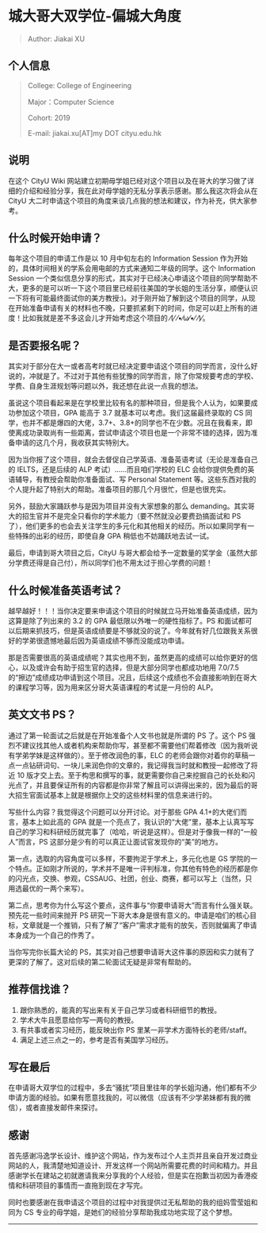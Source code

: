 # 城大哥大双学位-偏城大角度

> Author: Jiakai XU

## 个人信息

> College: College of Engineering
>
> Major：Computer Science
>
> Cohort: 2019
>
> E-mail: jiakai.xu[AT]my DOT cityu.edu.hk

## 说明

在这个 CityU Wiki 网站建立初期毋学姐已经对这个项目以及在哥大的学习做了详细的介绍和经验分享，我在此对毋学姐的无私分享表示感谢。那么我这次将会从在 CityU 大二时申请这个项目的角度来谈几点我的想法和建议，作为补充，供大家参考。

## 什么时候开始申请？

每年这个项目的申请工作是以 10 月中旬左右的 Information Session 作为开始的，具体时间相关的学系会用电邮的方式来通知二年级的同学。这个 Information Session 一个类似信息分享的形式，其实对于已经决心申请这个项目的同学帮助不大，更多的是可以听一下这个项目里已经前往美国的学长姐的生活分享，顺便认识一下将有可能最终面试你的美方教授:)。对于刚开始了解到这个项目的同学，从现在开始准备申请有关的材料也不晚，只要抓紧剩下的时间，你足可以赶上所有的进度！比如我就是差不多这会儿才开始考虑这个项目的 ⁄(⁄ ⁄•⁄ω⁄•⁄ ⁄)⁄。

## 是否要报名呢？

其实对于部分在大一或者高考时就已经决定要申请这个项目的同学而言，没什么好说的，冲就是了。不过对于其他有些犹豫的同学而言，除了你常规要考虑的学校、学费、自身生涯规划等问题以外，我还想在此说一点我的想法。

虽说这个项目看起来是在学校里比较有名的那种项目，但是我个人认为，如果要成功参加这个项目，GPA 能高于 3.7 就基本可以考虑。我们这届最终录取的 CS 同学，也并不都是爆四的大佬，3.7+、3.8+的同学也不在少数。况且在我看来，即使离成功录取尚有一些距离，尝试申请这个项目也是一个非常不错的选择，因为准备申请的这几个月，我收获其实特别大。

因为当你报了这个项目，就会去督促自己学英语、准备英语考试（无论是准备自己的 IELTS，还是后续的 ALP 考试）……而且咱们学校的 ELC 会给你提供免费的英语辅导，有教授会帮助你准备面试、写 Personal Statement 等。这些东西对我的个人提升起了特别大的帮助。准备项目的那几个月很忙，但是也很充实。

另外，鼓励大家踊跃参与是因为项目并没有大家想象的那么 demanding。其实哥大的招生官并不是完全只看你的学术能力（要不然就没必要费劲搞面试和 PS 了），他们更多的也会去关注学生的多元化和其他相关的经历。所以如果同学有一些特殊的出彩的经历，即使自身 GPA 稍低也不妨踊跃地去试一试。

最后，申请到哥大项目之后，CityU 与哥大都会给予一定数量的奖学金（虽然大部分学费还得是自己付），所以同学们也不用太过于担心学费的问题！

## 什么时候准备英语考试？

越早越好！！！当你决定要来申请这个项目的时候就立马开始准备英语成绩，因为这算是除了列出来的 3.2 的 GPA 最低限以外唯一的硬性指标了。PS 和面试都可以后期来抓技巧，但是英语成绩要是不够就没的说了。今年就有好几位跟我关系很好的学弟很遗憾地最后因为英语成绩不够而没能成功申请。

那是否需要很高的英语成绩呢？其实也用不到，虽然更高的成绩可以给你更好的信心，以及或许会有助于招生官的选择，但是大部分同学也都成功地用 7.0/7.5 的“擦边”成绩成功申请到这个项目。况且，后续这个成绩也不会直接影响到在哥大的课程学习等，因为用来区分哥大英语课程的考试是一月份的 ALP。

## 英文文书 PS？

通过了第一轮面试之后就是在开始准备个人文书也就是所谓的 PS 了。这个 PS 强烈不建议找其他人或者机构来帮助你写，甚至都不需要他们帮着修改（因为我听说有学弟学妹是这样做的）。至于修改润色的事，ELC 的老师会跟你对着你的草稿一点一点钻研词句、一块儿来润色你的文章的，我记得我当时就和教授一起修改了将近 10 版才交上去。至于构思和撰写的事，就更需要你自己来挖掘自己的长处和闪光点了，并且要保证所有的内容都是你非常了解且可以讲得出来的，因为最后的哥大招生官面试基本上就是根据你上交的这些材料里的信息来进行的。

写些什么内容？我觉得这个问题可以分开讨论。对于那些 GPA 4.1+的大佬们而言，基本上如此高的 GPA 就是一个亮点了，我认识的“大佬”里，基本上认真写写自己的学习和科研经历就完事了（哈哈，听说是这样）。但是对于像我一样的“一般人”而言，PS 这部分是少有的可以真正让面试官发现你的“美”的地方。

第一点，选取的内容角度可以多样，不要拘泥于学术上，多元化也是 GS 学院的一个特点。正如刚才所说的，学术并不是唯一评判标准，你其他有特色的经历都是你的闪光点，交换、参观，CSSAUG、社团，创业、商赛，都可以写上（当然，只用选最优的一两个来写）。

第二点，思考你为什么写这个要点，这件事与“你要申请哥大”而言有什么强关联。预先花一些时间来抛开 PS 研究一下哥大本身是很有意义的。申请是咱们的核心目标，文章就是一个推销，只有了解了“客户”需求才能有的放矢，否则就偏离了申请本身成为一个自己的作秀了。

当你写完你长篇大论的 PS，其实对自己想要申请哥大这件事的原因和实力就有了更深的了解了。这对后续的第二轮面试无疑是非常有帮助的。

## 推荐信找谁？

1. 跟你熟悉的，能真的写出来有关于自己学习或者科研细节的教授。
2. 学术大牛且愿意给你写一两句的教授。
3. 有共事或者实习经历，能反映出你 PS 里某一非学术方面特长的老师/staff。
4. 满足上述三点之一的，参考是否有美国学习经历。

## 写在最后

在申请哥大双学位的过程中，多去“骚扰”项目里往年的学长姐沟通，他们都有不少申请方面的经验。如果有愿意找我的，可以微信（应该有不少学弟妹都有我的微信），或者直接发邮件来探讨。

## 感谢

首先感谢冯逸学长设计、维护这个网站，作为发布过个人主页并且亲自开发过商业网站的人，我清楚地知道设计、开发这样一个网站所需要花费的时间和精力。并且感谢学长在建站之初就邀请我来分享我的个人经验，但是实在抱歉当初因为香港疫情和科研项目的事情而一直拖到现在才写完。

同时也要感谢在我申请这个项目的过程中对我提供过无私帮助的我的组妈雪莹姐和同为 CS 专业的毋学姐，是她们的经验分享帮助我成功地实现了这个梦想。

---
